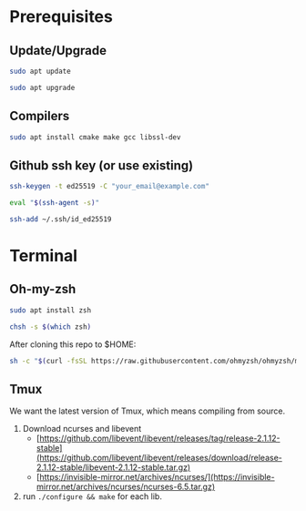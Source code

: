 # Prerequisites
## Update/Upgrade
```bash
sudo apt update
```
```bash
sudo apt upgrade
```
## Compilers
```bash
sudo apt install cmake make gcc libssl-dev
```

## Github ssh key (or use existing)
```bash
ssh-keygen -t ed25519 -C "your_email@example.com"
```
```bash
eval "$(ssh-agent -s)"
```
```bash
ssh-add ~/.ssh/id_ed25519
```

# Terminal
## Oh-my-zsh
```bash
sudo apt install zsh
```
```bash
chsh -s $(which zsh)
```
After cloning this repo to $HOME:
```bash
sh -c "$(curl -fsSL https://raw.githubusercontent.com/ohmyzsh/ohmyzsh/master/tools/install.sh)"
```

## Tmux
We want the latest version of Tmux, which means compiling from source.
1. Download ncurses and libevent
   - [https://github.com/libevent/libevent/releases/tag/release-2.1.12-stable](https://github.com/libevent/libevent/releases/download/release-2.1.12-stable/libevent-2.1.12-stable.tar.gz)
   - [https://invisible-mirror.net/archives/ncurses/](https://invisible-mirror.net/archives/ncurses/ncurses-6.5.tar.gz)
2. run `./configure && make` for each lib.
